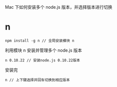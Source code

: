 
Mac 下如何安装多个 node.js 版本，并选择版本进行切换

# n

```
npm install -g n // 全局安装模块 n
```

利用模块 n 安装并管理多个 node.js 版本

```
n 0.10.22 // 安装node.js 0.10.22版本
```

安装完

```
n // 上下键选择并回车切换到相应版本
```
